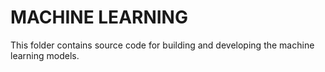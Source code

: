 # MACHINE LEARNING

This folder contains source code for building and developing the machine learning models.
